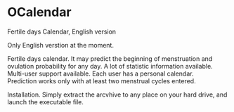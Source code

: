 # OCalendar

Fertile days Calendar, English version

Only English verstion at the moment. 

Fertile days calendar. It may predict the beginning of menstruation and ovulation probability for any day. 
A lot of statistic information available. 
Multi-user support available. Each user has a personal calendar.  
Prediction works only with at least two menstrual cycles entered. 

Installation. 
Simply extract the arcvhive to any place on your hard drive, and launch the executable file.
